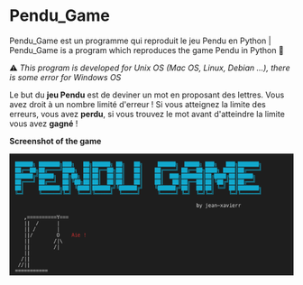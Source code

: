 # Pendu_Game 

Pendu_Game est un programme qui reproduit le jeu Pendu en Python | Pendu_Game is a program which reproduces the game Pendu in Python  :snake:


⚠️  _This program is developed for Unix OS (Mac OS, Linux, Debian ...), there is some error for Windows OS_


Le but du __jeu Pendu__ est de deviner un mot en proposant des lettres. Vous avez droit à un nombre limité d'erreur !
Si vous atteignez la limite des erreurs, vous avez __perdu__, si vous trouvez le mot avant d'atteindre la limite vous avez __gagné__ !


__Screenshot of the game__


<img align="center" src="screenshot00.png" alt="Screenshot of the game" />
